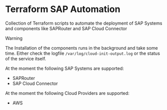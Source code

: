 # Terraform SAP Automation
Collection of Terraform scripts to automate the deployment of SAP Systems and components like SAPRouter and SAP Cloud Connector

> [!WARNING]
> The Installation of the components runs in the background and take some time. Either check the logfile `/var/log/cloud-init-output.log` or the status of the service itself.

At the moment the following SAP Systems are supported:
- SAPRouter
- SAP Cloud Connector

At the moment the following Cloud Providers are supported:
- AWS